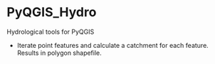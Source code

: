 # PyQGIS_Hydro
Hydrological tools for PyQGIS

* Iterate point features and calculate a catchment for each feature. Results in polygon shapefile.
